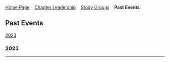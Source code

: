 [Home Page](index.md)
&nbsp;&nbsp;&nbsp;[Chapter Leadership](leaders.md)
&nbsp;&nbsp;&nbsp;[Study Groups](studygroups.md)
&nbsp;&nbsp;&nbsp;<strong>Past Events</strong>

## Past Events ##

[2023](#2023) 


### 2023 ###
---------------
